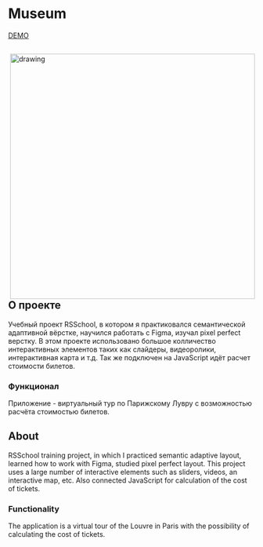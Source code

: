 # Museum

[DEMO](https://bitvinus.github.io/museum/)

<div>

<img align="right" src="https://user-images.githubusercontent.com/28097002/172161342-b2e6b132-2b77-4577-8b32-b890bccc8eba.png" alt="drawing" width="500"/>
    <p align="left">

## О проекте
      
Учебный проект RSSchool, в котором я практиковался семантической адаптивной вёрстке, научился работать с Figma, изучал pixel perfect верстку.
В этом проекте использовано большое колличество интерактивных элементов таких как слайдеры, видеоролики, интерактивная карта и т.д. Так же подключен на JavaScript идёт расчет стоимости билетов.
      
### Функционал
Приложение - виртуальный тур по Парижскому Лувру с возможностью расчёта стоимостью билетов. 
    </p>

  <div>

## About
RSSchool training project, in which I practiced semantic adaptive layout, learned how to work with Figma, studied pixel perfect layout.
This project uses a large number of interactive elements such as sliders, videos, an interactive map, etc. Also connected JavaScript for calculation of the cost of tickets.

### Functionality
The application is a virtual tour of the Louvre in Paris with the possibility of calculating the cost of tickets.
  </div>
  </div>
